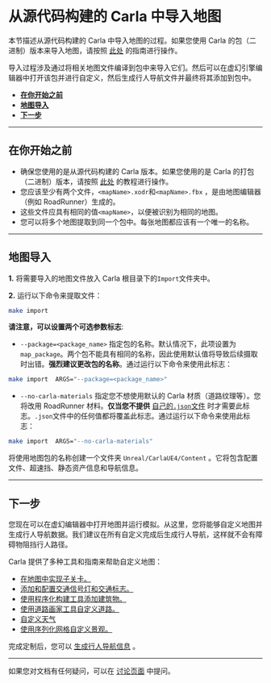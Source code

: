 # 从源代码构建的 Carla 中导入地图

本节描述从源代码构建的 Carla 中导入地图的过程。如果您使用 Carla 的包（二进制）版本来导入地图，请按照 [此处][package_ingest] 的指南进行操作。

导入过程涉及通过将相关地图文件编译到包中来导入它们。然后可以在虚幻引擎编辑器中打开该包并进行自定义，然后生成行人导航文件并最终将其添加到包中。


[package_ingest]: tuto_M_add_map_package.md

- [__在你开始之前__](#before-you-begin)
- [__地图导入__](#map-ingestion)
- [__下一步__](#next-steps)

---

## 在你开始之前 <span id="before-you-begin"></span>

- 确保您使用的是从源代码构建的 Carla 版本。如果您使用的是 Carla 的打包（二进制）版本，请按照 [此处][import_map_package] 的教程进行操作。
- 您应该至少有两个文件，`<mapName>.xodr`和`<mapName>.fbx` ，是由地图编辑器（例如 RoadRunner）生成的。
- 这些文件应具有相同的值`<mapName>`，以便被识别为相同的地图。
- 您可以将多个地图提取到同一个包中。每张地图都应该有一个唯一的名称。

[import_map_package]: tuto_M_add_map_package.md
[rr_generate_map]: tuto_M_generate_map.md

---
## 地图导入 <span id="map-ingestion"></span>

__1.__ 将需要导入的地图文件放入 Carla 根目录下的`Import`文件夹中。

__2.__ 运行以下命令来提取文件：

```sh
make import
```

__请注意，可以设置两个可选参数标志__:

- `--package=<package_name>` 指定包的名称。默认情况下，此项设置为`map_package`。两个包不能具有相同的名称，因此使用默认值将导致后续摄取时出错。__强烈建议更改包的名称__。通过运行以下命令来使用此标志：

```sh
make import  ARGS="--package=<package_name>"
```

- `--no-carla-materials` 指定您不想使用默认的 Carla 材质（道路纹理等）。您将改用 RoadRunner 材料。__仅当您不提供__ [自己的`.json`文件](tuto_M_manual_map_package.md) 时才需要此标志。`.json`文件中的任何值都将覆盖此标志。通过运行以下命令来使用此标志：

```sh
make import  ARGS="--no-carla-materials"
```

将使用地图包的名称创建一个文件夹 `Unreal/CarlaUE4/Content` 。它将包含配置文件、超速挡、静态资产信息和导航信息。

---

## 下一步 <span id="next-steps"></span>

您现在可以在虚幻编辑器中打开地图并运行模拟。从这里，您将能够自定义地图并生成行人导航数据。我们建议在所有自定义完成后生成行人导航，这样就不会有障碍物阻挡行人路径。

Carla 提供了多种工具和指南来帮助自定义地图：

- [在地图中实现子关卡。](tuto_M_custom_layers.md)
- [添加和配置交通信号灯和交通标志。](tuto_M_custom_add_tl.md)
- [使用程序化构建工具添加建筑物。](tuto_M_custom_buildings.md)
- [使用道路画家工具自定义道路。](tuto_M_custom_road_painter.md)
- [自定义天气](tuto_M_custom_weather_landscape.md#weather-customization)
- [使用序列化网格自定义景观。](tuto_M_custom_weather_landscape.md#add-serial-meshes)

完成定制后，您可以 [生成行人导航信息](tuto_M_generate_pedestrian_navigation.md) 。

---

如果您对文档有任何疑问，可以在 [讨论页面](https://github.com/OpenHUTB/doc/issues) 中提问。
